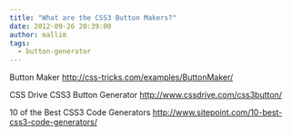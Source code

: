 ```yaml
---
title: "What are the CSS3 Button Makers?"
date: 2012-09-26 20:39:00
author: mallim
tags:
  - button-generator
---
```


Button Maker
http://css-tricks.com/examples/ButtonMaker/

CSS Drive CSS3 Button Generator
http://www.cssdrive.com/css3button/

10 of the Best CSS3 Code Generators
http://www.sitepoint.com/10-best-css3-code-generators/
